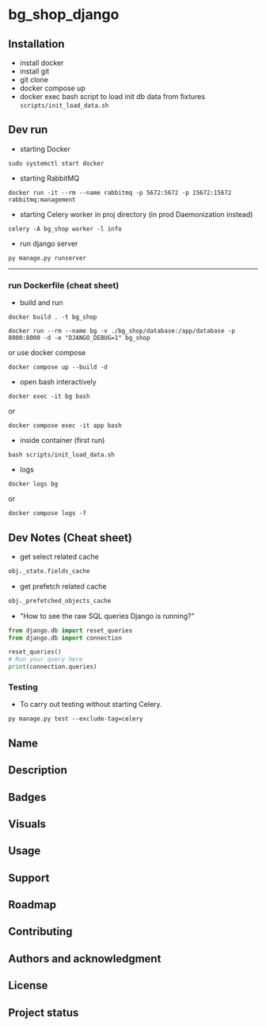 # bg_shop_django

## Installation
- install docker
- install git
- git clone
- docker compose up
- docker exec bash script to load init db data from fixtures `scripts/init_load_data.sh`

## Dev run
- starting Docker 
```shell
sudo systemctl start docker
```

- starting RabbitMQ
```shell
docker run -it --rm --name rabbitmq -p 5672:5672 -p 15672:15672 rabbitmq:management
```

- starting Celery worker in proj directory
(in prod Daemonization instead)
```shell
celery -A bg_shop worker -l info
```

- run django server
```shell
py manage.py runserver
```

---
### run Dockerfile (cheat sheet)

- build and run
```shell
docker build . -t bg_shop
```
```shell
docker run --rm --name bg -v ./bg_shop/database:/app/database -p 8000:8000 -d -e "DJANGO_DEBUG=1" bg_shop
```
or use docker compose
```shell
docker compose up --build -d
```

- open bash interactively
```shell
docker exec -it bg bash
```
or
```shell
docker compose exec -it app bash
```

- inside container (first run)
```shell
bash scripts/init_load_data.sh
```

- logs 
```shell
docker logs bg
```
or
```shell
docker compose logs -f
```


## Dev Notes (Cheat sheet)
- get select related cache
```python
obj._state.fields_cache
``` 
- get prefetch related cache
```python
obj._prefetched_objects_cache
```
- "How to see the raw SQL queries Django is running?"
```python
from django.db import reset_queries
from django.db import connection

reset_queries()
# Run your query here
print(connection.queries)
```

### Testing

- To carry out testing without starting Celery.
```shell
py manage.py test --exclude-tag=celery
```

## Name

## Description

## Badges

## Visuals

## Usage

## Support

## Roadmap

## Contributing

## Authors and acknowledgment

## License

## Project status
